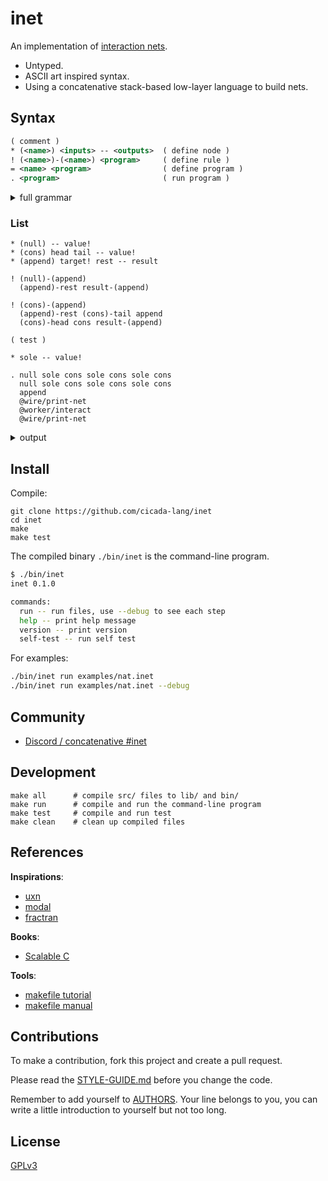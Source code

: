 # inet

An implementation of [interaction nets](https://en.wikipedia.org/wiki/Interaction_nets).

- Untyped.
- ASCII art inspired syntax.
- Using a concatenative stack-based low-layer language to build nets.

## Syntax

```xml
( comment )
* (<name>) <inputs> -- <outputs>  ( define node )
! (<name>)-(<name>) <program>     ( define rule )
= <name> <program>                ( define program )
. <program>                       ( run program )

```

<details>
<summary>full grammar</summary>
```xml
<inputs> := <ports>
<outputs> := <ports>
<ports> := <port> | <port> <ports>

<port> := <auxiliary-port> | <principle-port>
  <auxiliary-port> := <name>
  <principle-port> := <name>!

<program> := <word> | <word> <program>

<word> := <call> | <use-free-port> | <reconnect-free-port>
  <call> := <name>
  <use-free-port> := (<name>)-<name>
  <reconnect-free-port> := <name>-(<name>)

<name> := <alphanumeric>
```
</details>

## Examples

For more examples, please see the [examples/](examples/) directory.

### Natural Number

```
* (zero) -- value!
* (add1) prev -- value!
* (add) target! addend -- result

! (zero)-(add)
  (add)-addend result-(add)

! (add1)-(add)
  (add)-addend (add1)-prev add
  add1 result-(add)

( test )

= one zero add1
= two one one add
= three two one add
= four two two add

. two two add
  two two add
  add
  @wire/print-net
  @worker/interact
  @wire/print-net
```

<details>
<summary>output</summary>
```xml
<net>
<root>
(add₂₃)-result-<>-
</root>
<body>
(add₁₁)-result-<>-addend-(add₂₃)
(add₂₂)-result-<>-!target-(add₂₃)
(add₁₆)-result-<>-addend-(add₂₂)
(add₂₁)-result-<>-!target-(add₂₂)
(add1₁₈)-value!-<>-addend-(add₂₁)
(add1₂₀)-value!-<>-!target-(add₂₁)
(zero₁₉)-value!-<>-prev-(add1₂₀)
(zero₁₇)-value!-<>-prev-(add1₁₈)
(add1₁₃)-value!-<>-addend-(add₁₆)
(add1₁₅)-value!-<>-!target-(add₁₆)
(zero₁₄)-value!-<>-prev-(add1₁₅)
(zero₁₂)-value!-<>-prev-(add1₁₃)
(add₅)-result-<>-addend-(add₁₁)
(add₁₀)-result-<>-!target-(add₁₁)
(add1₇)-value!-<>-addend-(add₁₀)
(add1₉)-value!-<>-!target-(add₁₀)
(zero₈)-value!-<>-prev-(add1₉)
(zero₆)-value!-<>-prev-(add1₇)
(add1₂)-value!-<>-addend-(add₅)
(add1₄)-value!-<>-!target-(add₅)
(zero₃)-value!-<>-prev-(add1₄)
(zero₁)-value!-<>-prev-(add1₂)
</body>
</net>

<net>
<root>
(add1₂₉)-value!-<>-
</root>
<body>
(add1₃₃)-value!-<>-prev-(add1₂₉)
(add1₃₇)-value!-<>-prev-(add1₃₃)
(add1₃₉)-value!-<>-prev-(add1₃₇)
(add1₄₃)-value!-<>-prev-(add1₃₉)
(add1₄₅)-value!-<>-prev-(add1₄₃)
(add1₄₇)-value!-<>-prev-(add1₄₅)
(add1₂)-value!-<>-prev-(add1₄₇)
(zero₁)-value!-<>-prev-(add1₂)
</body>
</net>
```
</details>

### List

```
* (null) -- value!
* (cons) head tail -- value!
* (append) target! rest -- result

! (null)-(append)
  (append)-rest result-(append)

! (cons)-(append)
  (append)-rest (cons)-tail append
  (cons)-head cons result-(append)

( test )

* sole -- value!

. null sole cons sole cons sole cons
  null sole cons sole cons sole cons
  append
  @wire/print-net
  @worker/interact
  @wire/print-net
```

<details>
<summary>output</summary>
```xml
<net>
<root>
(append₁₅)-result-<>-
</root>
<body>
(cons₇)-value!-<>-rest-(append₁₅)
(cons₁₄)-value!-<>-!target-(append₁₅)
(cons₁₂)-value!-<>-tail-(cons₁₄)
(sole₁₃)-value!-<>-head-(cons₁₄)
(cons₁₀)-value!-<>-tail-(cons₁₂)
(sole₁₁)-value!-<>-head-(cons₁₂)
(null₈)-value!-<>-tail-(cons₁₀)
(sole₉)-value!-<>-head-(cons₁₀)
(cons₅)-value!-<>-tail-(cons₇)
(sole₆)-value!-<>-head-(cons₇)
(cons₃)-value!-<>-tail-(cons₅)
(sole₄)-value!-<>-head-(cons₅)
(null₁)-value!-<>-tail-(cons₃)
(sole₂)-value!-<>-head-(cons₃)
</body>
</net>

<net>
<root>
(cons₁₇)-value!-<>-
</root>
<body>
(cons₁₉)-value!-<>-tail-(cons₁₇)
(sole₁₃)-value!-<>-head-(cons₁₇)
(cons₂₁)-value!-<>-tail-(cons₁₉)
(sole₁₁)-value!-<>-head-(cons₁₉)
(cons₇)-value!-<>-tail-(cons₂₁)
(sole₉)-value!-<>-head-(cons₂₁)
(cons₅)-value!-<>-tail-(cons₇)
(sole₆)-value!-<>-head-(cons₇)
(cons₃)-value!-<>-tail-(cons₅)
(sole₄)-value!-<>-head-(cons₅)
(null₁)-value!-<>-tail-(cons₃)
(sole₂)-value!-<>-head-(cons₃)
</body>
</net>
```
</details>

## Install

Compile:

```
git clone https://github.com/cicada-lang/inet
cd inet
make
make test
```

The compiled binary `./bin/inet` is the command-line program.

```sh
$ ./bin/inet
inet 0.1.0

commands:
  run -- run files, use --debug to see each step
  help -- print help message
  version -- print version
  self-test -- run self test
```

For examples:

```sh
./bin/inet run examples/nat.inet
./bin/inet run examples/nat.inet --debug
```

## Community

- [Discord / concatenative #inet](https://discord.gg/EcUfwRkbdx)

## Development

```shell
make all      # compile src/ files to lib/ and bin/
make run      # compile and run the command-line program
make test     # compile and run test
make clean    # clean up compiled files
```

## References

**Inspirations**:

- [uxn](https://100r.co/site/uxn.html)
- [modal](https://git.sr.ht/~rabbits/modal)
- [fractran](https://git.sr.ht/~rabbits/fractran)

**Books**:

- [Scalable C](https://github.com/booksbyus/scalable-c)

**Tools**:

- [makefile tutorial](https://makefiletutorial.com)
- [makefile manual](https://www.gnu.org/software/make/manual/make.html)

## Contributions

To make a contribution, fork this project and create a pull request.

Please read the [STYLE-GUIDE.md](STYLE-GUIDE.md) before you change the code.

Remember to add yourself to [AUTHORS](AUTHORS).
Your line belongs to you, you can write a little
introduction to yourself but not too long.

## License

[GPLv3](LICENSE)
